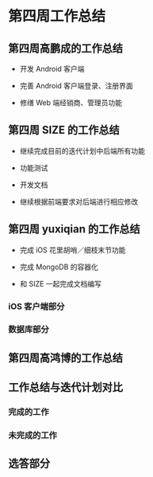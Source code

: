 # 第四周工作总结

## 第四周高鹏成的工作总结

* 开发 Android 客户端

* 完善 Android 客户端登录、注册界面

* 修缮 Web 端经销商、管理员功能

## 第四周 SIZE 的工作总结

* 继续完成目前的迭代计划中后端所有功能

* 功能测试

* 开发文档

* 继续根据前端要求对后端进行相应修改

## 第四周 yuxiqian 的工作总结

* 完成 iOS 花里胡哨／细枝末节功能

* 完成 MongoDB 的容器化

* 和 SIZE 一起完成文档编写

### iOS 客户端部分

### 数据库部分

## 第四周高鸿博的工作总结

## 工作总结与迭代计划对比

### 完成的工作

### 未完成的工作

## 选答部分

